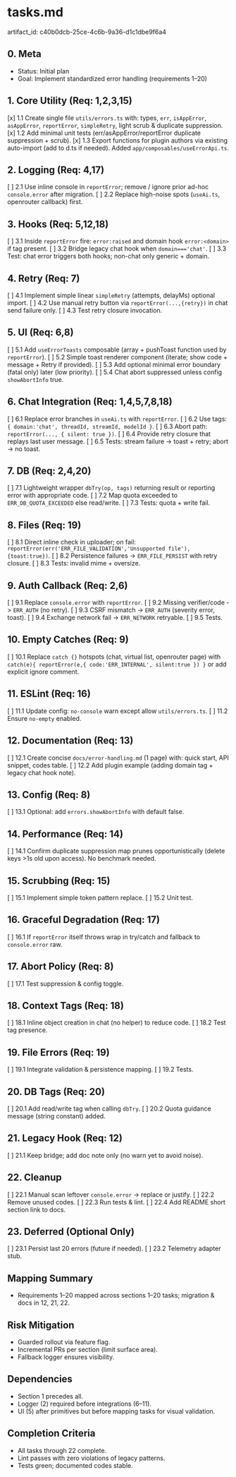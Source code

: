 # tasks.md

artifact_id: c40b0dcb-25ce-4c6b-9a36-d1c1dbe9f6a4

## 0. Meta

-   Status: Initial plan
-   Goal: Implement standardized error handling (requirements 1–20)

## 1. Core Utility (Req: 1,2,3,15)

[x] 1.1 Create single file `utils/errors.ts` with: types, `err`, `isAppError`, `asAppError`, `reportError`, `simpleRetry`, light scrub & duplicate suppression.
[x] 1.2 Add minimal unit tests (err/asAppError/reportError duplicate suppression + scrub).
[x] 1.3 Export functions for plugin authors via existing auto-import (add to d.ts if needed). Added `app/composables/useErrorApi.ts`.

## 2. Logging (Req: 4,17)

[ ] 2.1 Use inline console in `reportError`; remove / ignore prior ad-hoc `console.error` after migration.
[ ] 2.2 Replace high-noise spots (`useAi.ts`, openrouter callback) first.

## 3. Hooks (Req: 5,12,18)

[ ] 3.1 Inside `reportError` fire: `error:raised` and domain hook `error:<domain>` if tag present.
[ ] 3.2 Bridge legacy chat hook when `domain==='chat'`.
[ ] 3.3 Test: chat error triggers both hooks; non-chat only generic + domain.

## 4. Retry (Req: 7)

[ ] 4.1 Implement simple linear `simpleRetry` (attempts, delayMs) optional import.
[ ] 4.2 Use manual retry button via `reportError(...,{retry})` in chat send failure only.
[ ] 4.3 Test retry closure invocation.

## 5. UI (Req: 6,8)

[ ] 5.1 Add `useErrorToasts` composable (array + pushToast function used by `reportError`).
[ ] 5.2 Simple toast renderer component (iterate; show code + message + Retry if provided).
[ ] 5.3 Add optional minimal error boundary (fatal only) later (low priority).
[ ] 5.4 Chat abort suppressed unless config `showAbortInfo` true.

## 6. Chat Integration (Req: 1,4,5,7,8,18)

[ ] 6.1 Replace error branches in `useAi.ts` with `reportError`.
[ ] 6.2 Use tags: `{ domain:'chat', threadId, streamId, modelId }`.
[ ] 6.3 Abort path: `reportError(..., { silent: true })`.
[ ] 6.4 Provide retry closure that replays last user message.
[ ] 6.5 Tests: stream failure -> toast + retry; abort -> no toast.

## 7. DB (Req: 2,4,20)

[ ] 7.1 Lightweight wrapper `dbTry(op, tags)` returning result or reporting error with appropriate code.
[ ] 7.2 Map quota exceeded to `ERR_DB_QUOTA_EXCEEDED` else read/write.
[ ] 7.3 Tests: quota + write fail.

## 8. Files (Req: 19)

[ ] 8.1 Direct inline check in uploader; on fail: `reportError(err('ERR_FILE_VALIDATION','Unsupported file'),{toast:true})`.
[ ] 8.2 Persistence failures -> `ERR_FILE_PERSIST` with retry closure.
[ ] 8.3 Tests: invalid mime + oversize.

## 9. Auth Callback (Req: 2,6)

[ ] 9.1 Replace `console.error` with `reportError`.
[ ] 9.2 Missing verifier/code -> `ERR_AUTH` (no retry).
[ ] 9.3 CSRF mismatch -> `ERR_AUTH` (severity error, toast).
[ ] 9.4 Exchange network fail -> `ERR_NETWORK` retryable.
[ ] 9.5 Tests.

## 10. Empty Catches (Req: 9)

[ ] 10.1 Replace `catch {}` hotspots (chat, virtual list, openrouter page) with `catch(e){ reportError(e,{ code:'ERR_INTERNAL', silent:true }) }` or add explicit ignore comment.

## 11. ESLint (Req: 16)

[ ] 11.1 Update config: `no-console` warn except allow `utils/errors.ts`.
[ ] 11.2 Ensure `no-empty` enabled.

## 12. Documentation (Req: 13)

[ ] 12.1 Create concise `docs/error-handling.md` (1 page) with: quick start, API snippet, codes table.
[ ] 12.2 Add plugin example (adding domain tag + legacy chat hook note).

## 13. Config (Req: 8)

[ ] 13.1 Optional: add `errors.showAbortInfo` with default false.

## 14. Performance (Req: 14)

[ ] 14.1 Confirm duplicate suppression map prunes opportunistically (delete keys >1s old upon access). No benchmark needed.

## 15. Scrubbing (Req: 15)

[ ] 15.1 Implement simple token pattern replace.
[ ] 15.2 Unit test.

## 16. Graceful Degradation (Req: 17)

[ ] 16.1 If `reportError` itself throws wrap in try/catch and fallback to `console.error` raw.

## 17. Abort Policy (Req: 8)

[ ] 17.1 Test suppression & config toggle.

## 18. Context Tags (Req: 18)

[ ] 18.1 Inline object creation in chat (no helper) to reduce code.
[ ] 18.2 Test tag presence.

## 19. File Errors (Req: 19)

[ ] 19.1 Integrate validation & persistence mapping.
[ ] 19.2 Tests.

## 20. DB Tags (Req: 20)

[ ] 20.1 Add read/write tag when calling `dbTry`.
[ ] 20.2 Quota guidance message (string constant) added.

## 21. Legacy Hook (Req: 12)

[ ] 21.1 Keep bridge; add doc note only (no warn yet to avoid noise).

## 22. Cleanup

[ ] 22.1 Manual scan leftover `console.error` -> replace or justify.
[ ] 22.2 Remove unused codes.
[ ] 22.3 Run tests & lint.
[ ] 22.4 Add README short section link to docs.

## 23. Deferred (Optional Only)

[ ] 23.1 Persist last 20 errors (future if needed).
[ ] 23.2 Telemetry adapter stub.

## Mapping Summary

-   Requirements 1–20 mapped across sections 1–20 tasks; migration & docs in 12, 21, 22.

## Risk Mitigation

-   Guarded rollout via feature flag.
-   Incremental PRs per section (limit surface area).
-   Fallback logger ensures visibility.

## Dependencies

-   Section 1 precedes all.
-   Logger (2) required before integrations (6–11).
-   UI (5) after primitives but before mapping tasks for visual validation.

## Completion Criteria

-   All tasks through 22 complete.
-   Lint passes with zero violations of legacy patterns.
-   Tests green; documented codes stable.
